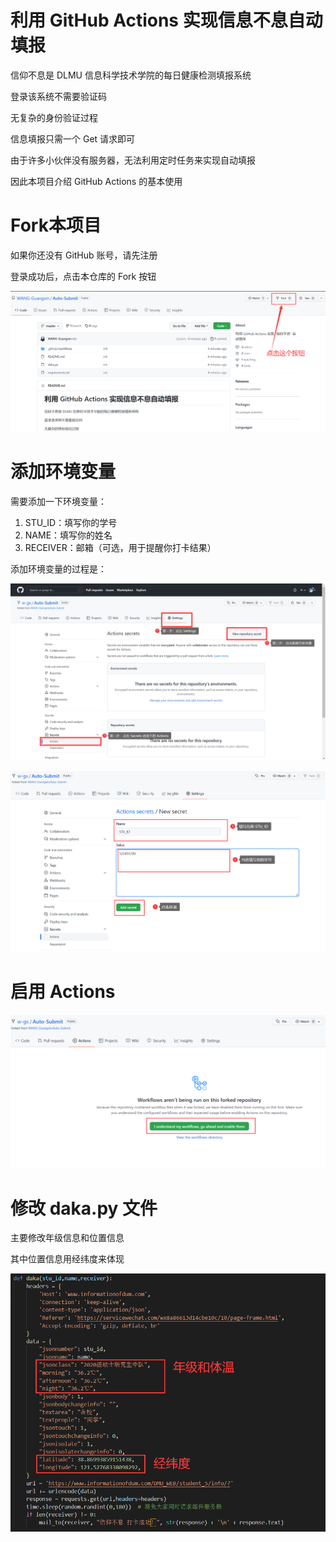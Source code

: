 # 利用 GitHub Actions 实现信息不息自动填报

信仰不息是 DLMU 信息科学技术学院的每日健康检测填报系统

登录该系统不需要验证码

无复杂的身份验证过程

信息填报只需一个 Get 请求即可

由于许多小伙伴没有服务器，无法利用定时任务来实现自动填报

因此本项目介绍 GitHub Actions 的基本使用

# Fork本项目

如果你还没有 GitHub 账号，请先注册

登录成功后，点击本仓库的 Fork 按钮

![](./images/click-fork.png)

# 添加环境变量

需要添加一下环境变量：

1. STU_ID：填写你的学号
2. NAME：填写你的姓名
3. RECEIVER：邮箱（可选，用于提醒你打卡结果）

添加环境变量的过程是：

![](./images/secrets.png)

![](./images/add-secret.png)

# 启用 Actions

![](./images/actions.png)

# 修改 daka.py 文件

主要修改年级信息和位置信息

其中位置信息用经纬度来体现

![](./images/info.png)





